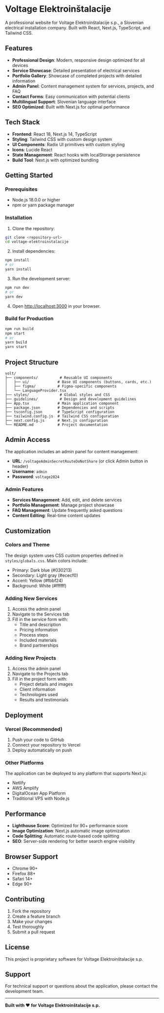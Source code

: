 # Voltage Elektroinštalacije

A professional website for Voltage Elektroinštalacije s.p., a Slovenian electrical installation company. Built with React, Next.js, TypeScript, and Tailwind CSS.

## Features

- **Professional Design**: Modern, responsive design optimized for all devices
- **Service Showcase**: Detailed presentation of electrical services
- **Portfolio Gallery**: Showcase of completed projects with detailed information
- **Admin Panel**: Content management system for services, projects, and FAQ
- **Contact Forms**: Easy communication with potential clients
- **Multilingual Support**: Slovenian language interface
- **SEO Optimized**: Built with Next.js for optimal performance

## Tech Stack

- **Frontend**: React 18, Next.js 14, TypeScript
- **Styling**: Tailwind CSS with custom design system
- **UI Components**: Radix UI primitives with custom styling
- **Icons**: Lucide React
- **State Management**: React hooks with localStorage persistence
- **Build Tool**: Next.js with optimized bundling

## Getting Started

### Prerequisites

- Node.js 18.0.0 or higher
- npm or yarn package manager

### Installation

1. Clone the repository:
```bash
git clone <repository-url>
cd voltage-elektroinstalacije
```

2. Install dependencies:
```bash
npm install
# or
yarn install
```

3. Run the development server:
```bash
npm run dev
# or
yarn dev
```

4. Open [http://localhost:3000](http://localhost:3000) in your browser.

### Build for Production

```bash
npm run build
npm start
# or
yarn build
yarn start
```

## Project Structure

```
volt/
├── components/          # Reusable UI components
│   ├── ui/             # Base UI components (buttons, cards, etc.)
│   ├── figma/          # Figma-specific components
│   └── LanguageProvider.tsx
├── styles/              # Global styles and CSS
├── guidelines/          # Design and development guidelines
├── App.tsx             # Main application component
├── package.json        # Dependencies and scripts
├── tsconfig.json       # TypeScript configuration
├── tailwind.config.js  # Tailwind CSS configuration
├── next.config.js      # Next.js configuration
└── README.md           # Project documentation
```

## Admin Access

The application includes an admin panel for content management:

- **URL**: `/voltageAdminSecretRouteDoNotShare` (or click Admin button in header)
- **Username**: `admin`
- **Password**: `voltage2024`

### Admin Features

- **Services Management**: Add, edit, and delete services
- **Portfolio Management**: Manage project showcase
- **FAQ Management**: Update frequently asked questions
- **Content Editing**: Real-time content updates

## Customization

### Colors and Theme

The design system uses CSS custom properties defined in `styles/globals.css`. Main colors include:

- Primary: Dark blue (#030213)
- Secondary: Light gray (#ececf0)
- Accent: Yellow (#fbbf24)
- Background: White (#ffffff)

### Adding New Services

1. Access the admin panel
2. Navigate to the Services tab
3. Fill in the service form with:
   - Title and description
   - Pricing information
   - Process steps
   - Included materials
   - Brand partnerships

### Adding New Projects

1. Access the admin panel
2. Navigate to the Projects tab
3. Fill in the project form with:
   - Project details and images
   - Client information
   - Technologies used
   - Results and testimonials

## Deployment

### Vercel (Recommended)

1. Push your code to GitHub
2. Connect your repository to Vercel
3. Deploy automatically on push

### Other Platforms

The application can be deployed to any platform that supports Next.js:

- Netlify
- AWS Amplify
- DigitalOcean App Platform
- Traditional VPS with Node.js

## Performance

- **Lighthouse Score**: Optimized for 90+ performance score
- **Image Optimization**: Next.js automatic image optimization
- **Code Splitting**: Automatic route-based code splitting
- **SEO**: Server-side rendering for better search engine visibility

## Browser Support

- Chrome 90+
- Firefox 88+
- Safari 14+
- Edge 90+

## Contributing

1. Fork the repository
2. Create a feature branch
3. Make your changes
4. Test thoroughly
5. Submit a pull request

## License

This project is proprietary software for Voltage Elektroinštalacije s.p.

## Support

For technical support or questions about the application, please contact the development team.

---

**Built with ❤️ for Voltage Elektroinštalacije s.p.**
